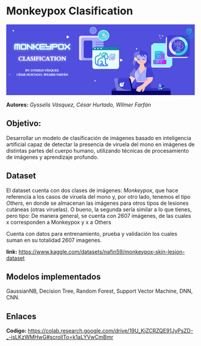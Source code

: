 # Monkeypox Clasification
![Banner Monkeypox Clasification](https://github.com/Churtado26/Monkeypox_Clasification/blob/main/Banner%20IA.png)

**Autores:** *Gysselis Vásquez, César Hurtado, Wilmer Farfán*

## Objetivo:
Desarrollar un modelo de clasificación de imágenes basado en inteligencia artificial capaz de detectar la presencia de viruela del mono en imágenes de distintas partes del cuerpo humano, utilizando técnicas de procesamiento de imágenes y aprendizaje profundo.

## Dataset
El dataset cuenta con dos clases de imágenes: *Monkeypox*, que hace referencia a los casos de viruela del mono y, por otro lado, tenemos el tipo *Others*, en donde se almacenan las imágenes para otros tipos de lesiones cutáneas (otras viruelas).
O bueno, la segunda sería similar a lo que tienes, pero tipo:
De manera general, se cuenta con 2607 imágenes, de las cuales x corresponden a Monkeypox y x a Others

Cuenta con datos para entrenamiento, prueba y validación los cuales suman en su totalidad 2607 imagenes.

**link:** https://www.kaggle.com/datasets/nafin59/monkeypox-skin-lesion-dataset

## Modelos implementados
GaussianNB, Decision Tree, Random Forest, Support Vector Machine, DNN, CNN.

## Enlaces
**Codigo:** https://colab.research.google.com/drive/19U_KjZCRZQE91JyPsZD-_-isLKzWMHwG#scrollTo=k1aLYVwCmBmr
